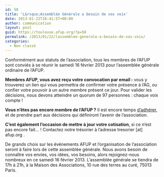 ```yaml
---
id: 58
title: 'L&rsquo;Assemblée Générale a besoin de vos voix'
date: 2013-01-22T16:41:57+00:00
author: communication
layout: post
guid: https://toulouse.afup.org/?p=58
permalink: /2013/01/22/lassemblee-generale-a-besoin-de-vos-voix/
categories:
  - Non classé
---
```

Conformément aux statuts de l&rsquo;association, tous les membres de l&rsquo;AFUP sont conviés à se réunir le samedi 16 février 2013 pour l&rsquo;assemblée générale ordinaire de l&rsquo;AFUP.

**Membres AFUP, vous avez reçu votre convocation par email :** vous y trouverez un lien qui vous permettra de confirmer votre présence à l&rsquo;AG, ou confier votre pouvoir à un autre membre présent ce jour. Pour valider les décisions, nous devons atteindre un quorum de 97 personnes : chaque voix compte !

**Vous n&rsquo;êtes pas encore membre de l&rsquo;AFUP ?** Il est encore temps [d&rsquo;adhérer](http://afup.org/pages/site/?route=vie-associative/56/devenir-membre), et de prendre part aux décisions qui définiront l&rsquo;avenir de l&rsquo;association.

**C&rsquo;est également l&rsquo;occasion de mettre à jour votre cotisation**, si ce n&rsquo;est pas encore fait&#8230; ! Contactez notre trésorier à l&rsquo;adresse tresorier [at] afup.org .

De grands choix sur les événements AFUP et l&rsquo;organisation de l&rsquo;association seront à faire lors de cette assemblée générale. Nous avons besoin de connaître vos envies, vos idées, vos besoins, alors rejoignez-nous nombreux en ce samedi 16 février 2013. L&rsquo;assemblée générale se tiendra de 17h à 21h, à la Maison des Associations, 10 rue des terres au curé, 75013 Paris.